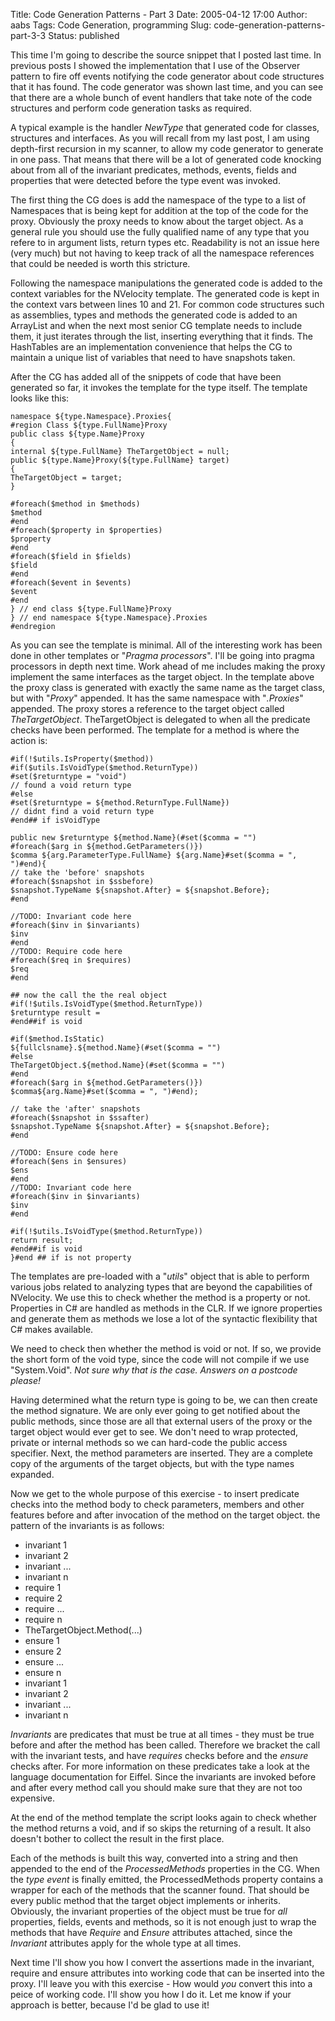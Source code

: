 Title: Code Generation Patterns - Part 3
Date: 2005-04-12 17:00
Author: aabs
Tags: Code Generation, programming
Slug: code-generation-patterns-part-3-3
Status: published

This time I'm going to describe the source snippet that I posted last time. In previous posts I showed the implementation that I use of the Observer pattern to fire off events notifying the code generator about code structures that it has found. The code generator was shown last time, and you can see that there are a whole bunch of event handlers that take note of the code structures and perform code generation tasks as required.

A typical example is the handler *NewType* that generated code for classes, structures and interfaces. As you will recall from my last post, I am using depth-first recursion in my scanner, to allow my code generator to generate in one pass. That means that there will be a lot of generated code knocking about from all of the invariant predicates, methods, events, fields and properties that were detected before the type event was invoked.

The first thing the CG does is add the namespace of the type to a list of Namespaces that is being kept for addition at the top of the code for the proxy. Obviously the proxy needs to know about the target object. As a general rule you should use the fully qualified name of any type that you refere to in argument lists, return types etc. Readability is not an issue here (very much) but not having to keep track of all the namespace references that could be needed is worth this stricture.

Following the namespace manipulations the generated code is added to the context variables for the NVelocity template. The generated code is kept in the context vars between lines 10 and 21. For common code structures such as assemblies, types and methods the generated code is added to an ArrayList and when the next most senior CG template needs to include them, it just iterates through the list, inserting everything that it finds. The HashTables are an implementation convenience that helps the CG to maintain a unique list of variables that need to have snapshots taken.

After the CG has added all of the snippets of code that have been generated so far, it invokes the template for the type itself. The template looks like this:

    namespace ${type.Namespace}.Proxies{
    #region Class ${type.FullName}Proxy
    public class ${type.Name}Proxy
    {
    internal ${type.FullName} TheTargetObject = null;
    public ${type.Name}Proxy(${type.FullName} target)
    {
    TheTargetObject = target;
    }

    #foreach($method in $methods)
    $method
    #end
    #foreach($property in $properties)
    $property
    #end
    #foreach($field in $fields)
    $field
    #end
    #foreach($event in $events)
    $event
    #end
    } // end class ${type.FullName}Proxy
    } // end namespace ${type.Namespace}.Proxies
    #endregion

As you can see the template is minimal. All of the interesting work has been done in other templates or "*Pragma processors*". I'll be going into pragma processors in depth next time. Work ahead of me includes making the proxy implement the same interfaces as the target object. In the template above the proxy class is generated with exactly the same name as the target class, but with "*Proxy*" appended. It has the same namespace with "*.Proxies*" appended. The proxy stores a reference to the target object called *TheTargetObject*. TheTargetObject is delegated to when all the predicate checks have been performed. The template for a method is where the action is:

    #if(!$utils.IsProperty($method))
    #if($utils.IsVoidType($method.ReturnType))
    #set($returntype = "void")
    // found a void return type
    #else
    #set($returntype = ${method.ReturnType.FullName})
    // didnt find a void return type
    #end## if isVoidType

    public new $returntype ${method.Name}(#set($comma = "")
    #foreach($arg in ${method.GetParameters()})
    $comma ${arg.ParameterType.FullName} ${arg.Name}#set($comma = ", ")#end){
    // take the 'before' snapshots
    #foreach($snapshot in $ssbefore)
    $snapshot.TypeName ${snapshot.After} = ${snapshot.Before};
    #end

    //TODO: Invariant code here
    #foreach($inv in $invariants)
    $inv
    #end
    //TODO: Require code here
    #foreach($req in $requires)
    $req
    #end

    ## now the call the the real object
    #if(!$utils.IsVoidType($method.ReturnType))
    $returntype result =
    #end##if is void

    #if($method.IsStatic)
    ${fullclsname}.${method.Name}(#set($comma = "")
    #else
    TheTargetObject.${method.Name}(#set($comma = "")
    #end
    #foreach($arg in ${method.GetParameters()})
    $comma${arg.Name}#set($comma = ", ")#end);

    // take the 'after' snapshots
    #foreach($snapshot in $ssafter)
    $snapshot.TypeName ${snapshot.After} = ${snapshot.Before};
    #end

    //TODO: Ensure code here
    #foreach($ens in $ensures)
    $ens
    #end
    //TODO: Invariant code here
    #foreach($inv in $invariants)
    $inv
    #end

    #if(!$utils.IsVoidType($method.ReturnType))
    return result;
    #end##if is void
    }#end ## if is not property

The templates are pre-loaded with a "*utils*" object that is able to perform various jobs related to analyzing types that are beyond the capabilities of NVelocity. We use this to check whether the method is a property or not. Properties in C\# are handled as methods in the CLR. If we ignore properties and generate them as methods we lose a lot of the syntactic flexibility that C\# makes available.

We need to check then whether the method is void or not. If so, we provide the short form of the void type, since the code will not compile if we use "System.Void". *Not sure why that is the case. Answers on a postcode please!*

Having determined what the return type is going to be, we can then create the method signature. We are only ever going to get notified about the public methods, since those are all that external users of the proxy or the target object would ever get to see. We don't need to wrap protected, private or internal methods so we can hard-code the public access specifier. Next, the method parameters are inserted. They are a complete copy of the arguments of the target objects, but with the type names expanded.

Now we get to the whole purpose of this exercise - to insert predicate checks into the method body to check parameters, members and other features before and after invocation of the method on the target object. the pattern of the invariants is as follows:

-   invariant 1
-   invariant 2
-   invariant ...
-   invariant n
-   require 1
-   require 2
-   require ...
-   require n
-   TheTargetObject.Method(...)
-   ensure 1
-   ensure 2
-   ensure ...
-   ensure n
-   invariant 1
-   invariant 2
-   invariant ...
-   invariant n

*Invariants* are predicates that must be true at all times - they must be true before and after the method has been called. Therefore we bracket the call with the invariant tests, and have *requires* checks before and the *ensure* checks after. For more information on these predicates take a look at the language documentation for Eiffel. Since the invariants are invoked before and after every method call you should make sure that they are not too expensive.

At the end of the method template the script looks again to check whether the method returns a void, and if so skips the returning of a result. It also doesn't bother to collect the result in the first place.

Each of the methods is built this way, converted into a string and then appended to the end of the *ProcessedMethods* properties in the CG. When the *type event* is finally emitted, the ProcessedMethods property contains a wrapper for each of the methods that the scanner found. That should be every public method that the target object implements or inherits. Obviously, the invariant properties of the object must be true for *all* properties, fields, events and methods, so it is not enough just to wrap the methods that have *Require* and *Ensure* attributes attached, since the *Invariant* attributes apply for the whole type at all times.

Next time I'll show you how I convert the assertions made in the invariant, require and ensure attributes into working code that can be inserted into the proxy. I'll leave you with this exercise - How would *you* convert this into a peice of working code. I'll show you how I do it. Let me know if your approach is better, because I'd be glad to use it!
